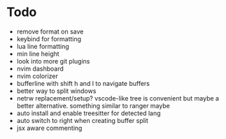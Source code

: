 # Todo
- remove format on save
- keybind for formatting
- lua line formatting
- min line height
- look into more git plugins
- nvim dashboard
- nvim colorizer
- bufferline with shift h and l to navigate buffers
- better way to split windows
- netrw replacement/setup? vscode-like tree is convenient but maybe a better alternative. something similar to ranger maybe
- auto install and enable treesitter for detected lang
- auto switch to right when creating buffer split
- jsx aware commenting
